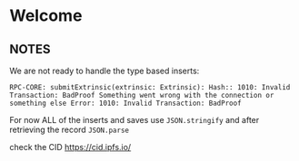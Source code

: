 # Welcome

## NOTES

We are not ready to handle the type based inserts:

`RPC-CORE: submitExtrinsic(extrinsic: Extrinsic): Hash:: 1010: Invalid Transaction: BadProof Something went wrong with the connection or something else Error: 1010: Invalid Transaction: BadProof`

For now ALL of the inserts and saves use `JSON.stringify` and after retrieving the record `JSON.parse`

check the CID https://cid.ipfs.io/
